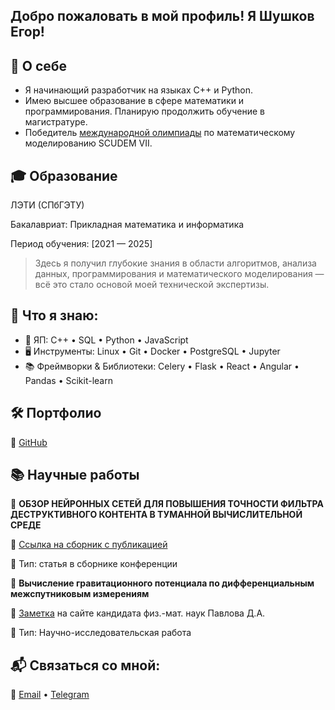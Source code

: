 Добро пожаловать в мой профиль! Я Шушков Егор!
---

## 🌟 О себе
- Я начинающий разработчик на языках C++ и Python. 
- Имею высшее образование в сфере математики и программирования. Планирую продолжить обучение в магистратуре.
- Победитель [международной олимпиады](https://etu.ru/ru/studentam/studencheskie-novosti/molodye-ajtishniki-iz-leti-vyigrali-mezhdunarodnyj-konkurs-po-matematicheskomu-modelirovaniyu) по математическому моделированию SCUDEM VII. 

## 🎓 Образование
ЛЭТИ (СПбГЭТУ)

Бакалавриат: Прикладная математика и информатика

Период обучения: [2021 — 2025]

> Здесь я получил глубокие знания в области алгоритмов, анализа данных, программирования и математического моделирования — всё это стало основой моей технической экспертизы. 

## 💼 Что я знаю:
- 🧠 ЯП: C++ • SQL • Python • JavaScript 
- 🖥️ Инструменты: Linux • Git • Docker • PostgreSQL • Jupyter
- 📚 Фреймворки & Библиотеки: Celery • Flask • React • Angular • Pandas • Scikit-learn  

## 🛠 Портфолио

📌 [GitHub](https://github.com/azazzze1/Shushkov_Egor)

## 📚 Научные работы

📌 **ОБЗОР НЕЙРОННЫХ СЕТЕЙ ДЛЯ ПОВЫШЕНИЯ ТОЧНОСТИ ФИЛЬТРА ДЕСТРУКТИВНОГО КОНТЕНТА В ТУМАННОЙ ВЫЧИСЛИТЕЛЬНОЙ СРЕДЕ** 

🔗 [Ссылка на сборник с публикацией](https://etu.ru/assets/files/Faculty-FKTI/MO/mo-2025/sbornik-2025-moevm.pdf)

📄 Тип: статья в сборнике конференции

📌 **Вычисление гравитационного потенциала по дифференциальным межспутниковым измерениям** 

🔗 [Заметка](http://entroforce.ru/lab#grace-modeling) на сайте кандидата физ.-мат. наук Павлова Д.А.

📄 Тип:  Научно-исследовательская работа 

## 📬 Связаться со мной:

📩 [Email](mailto:egorka44552014@gmail.com) • [Telegram](https://t.me/azazzze1)
